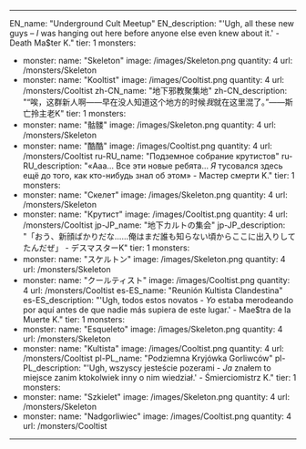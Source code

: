---

EN_name: "Underground Cult Meetup"
EN_description: "'Ugh, all these new guys – <i>I</i> was hanging out here before anyone else even knew about it.' - Death Ma$ter K."
tier: 1
monsters:
  - monster:
    name: "Skeleton"
    image: /images/Skeleton.png
    quantity: 4
    url: /monsters/Skeleton
  - monster:
    name: "Kooltist"
    image: /images/Cooltist.png
    quantity: 4
    url: /monsters/Cooltist
zh-CN_name: "地下邪教聚集地"
zh-CN_description: "“唉，这群新人啊——早在没人知道这个地方的时候<i>我</i>就在这里混了。”——斯亡拎主老K"
tier: 1
monsters:
  - monster:
    name: "骷髅"
    image: /images/Skeleton.png
    quantity: 4
    url: /monsters/Skeleton
  - monster:
    name: "酷酷"
    image: /images/Cooltist.png
    quantity: 4
    url: /monsters/Cooltist
ru-RU_name: "Подземное собрание крутистов"
ru-RU_description: "«Ааа... Все эти новые ребята... <i>Я</i> тусовался здесь ещё до того, как кто-нибудь знал об этом» - Маcтер cмерти K."
tier: 1
monsters:
  - monster:
    name: "Скелет"
    image: /images/Skeleton.png
    quantity: 4
    url: /monsters/Skeleton
  - monster:
    name: "Крутист"
    image: /images/Cooltist.png
    quantity: 4
    url: /monsters/Cooltist
jp-JP_name: "地下カルトの集会"
jp-JP_description: "「おう、新顔ばかりだな……俺はまだ誰も知らない頃からここに出入りしてたんだぜ」 - デスマスターK"
tier: 1
monsters:
  - monster:
    name: "スケルトン"
    image: /images/Skeleton.png
    quantity: 4
    url: /monsters/Skeleton
  - monster:
    name: "クールティスト"
    image: /images/Cooltist.png
    quantity: 4
    url: /monsters/Cooltist
es-ES_name: "Reunión Kultista Clandestina"
es-ES_description: "'Ugh, todos estos novatos - <i>Yo</i> estaba merodeando por aquí antes de que nadie más supiera de este lugar.' - Mae$tra de la Muerte K."
tier: 1
monsters:
  - monster:
    name: "Esqueleto"
    image: /images/Skeleton.png
    quantity: 4
    url: /monsters/Skeleton
  - monster:
    name: "Kultista"
    image: /images/Cooltist.png
    quantity: 4
    url: /monsters/Cooltist
pl-PL_name: "Podziemna Kryjówka Gorliwców"
pl-PL_description: "'Ugh, wszyscy jesteście pozerami - <i>Ja</i> znałem to miejsce zanim ktokolwiek inny o nim wiedział.' - Śmierciomistrz K."
tier: 1
monsters:
  - monster:
    name: "Szkielet"
    image: /images/Skeleton.png
    quantity: 4
    url: /monsters/Skeleton
  - monster:
    name: "Nadgorliwiec"
    image: /images/Cooltist.png
    quantity: 4
    url: /monsters/Cooltist
---